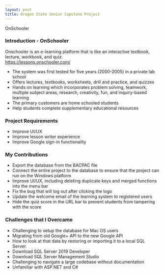 ```yaml
---
layout: post
title: Oregon State Senior Capstone Project
---
```

OnSchooler

### Introduction - OnSchooler

Onschooler is an e-learning platform that is like an interactive textbook, lecture, workbook, and quiz.  
https://lessons.onschooler.com/ 

* The system was first tested for five years (2000-2005) in a private lab school
* Offers lectures, textbooks, worksheets, drill and practice, and quizzes
* Hands on learning which incorporates problem solving, teamwork, multiple subject areas, research, creativity, fun, and inquiry-based learning
* The primary customers are home schooled students
* Help students complete supplementary educational resources


### Project Requirements

* Improve UI/UX
* Improve lesson writer experience 
* Improve Google sign-in functionality


### My Contributions

* Export the database from the BACPAC file
* Connect the entire project to the database to ensure that the project can run on the Windows platform
* Improve UI/UX, including deleting duplicate keys and merged functions into the menu bar
* Fix the bug that will log out after clicking the logo
* Update the welcome email of the learning system to registered users
* Hide the quiz score in the URL bar to prevent students from tampering with the score


### Challenges that I Overcame

* Challenging to setup the database for Mac OS users 
* Migrating from old Google+ API to the new Google API
* How to look at that data by restoring or importing it to a local SQL Server.
* Download SQL Server 2019 Developer
* Download SQL Server Management Studio
* Challenging to navigate a large codebase without documentation
* Unfamiliar with ASP.NET and C#

